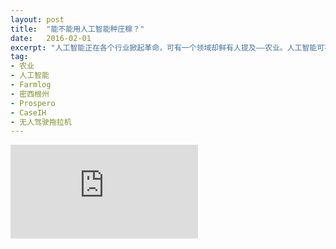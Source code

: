```yaml
---
layout: post
title:  "能不能用人工智能种庄稼？"
date:   2016-02-01
excerpt: "人工智能正在各个行业掀起革命，可有一个领域却鲜有人提及——农业。人工智能可不可以应用到种庄稼上面呢？"
tag:
- 农业
- 人工智能
- Farmlog
- 密西根州
- Prospero
- CaseIH
- 无人驾驶拖拉机
---
```


<iframe id="article_iframe" src="https://zhuanlan.zhihu.com/p/25424585" frameborder="0" allowfullscreen onload="span();"></iframe>

<script>
function span() {
    document.getElementById("article_iframe").width=document.getElementsByClassName("block-left")[0].offsetWidth*0.8;
    document.getElementById("article_iframe").height=screen.height;
}
</script>